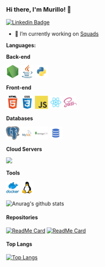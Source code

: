 ### **Hi there, I'm Murillo!** 👋


[![Linkedin Badge](https://img.shields.io/badge/-LinkedIn-0c1014?style=flat-square&logo=Linkedin&logoColor=white&link=https://https://www.linkedin.com/in/murillo-borges-3b849a13b)](https://www.linkedin.com/in/murillo-borges-3b849a13b)


- 🔭 I’m currently working on [Squads](https://github.com/squads-fabrica-software)


**Languages:**  

**Back-end**

<code><img height="35" src="https://raw.githubusercontent.com/github/explore/80688e429a7d4ef2fca1e82350fe8e3517d3494d/topics/nodejs/nodejs.png"></code>
<code><img height="35" src="https://raw.githubusercontent.com/github/explore/ccc16358ac4530c6a69b1b80c7223cd2744dea83/topics/java/java.png"></code>
<code><img height="35" src="https://raw.githubusercontent.com/github/explore/ccc16358ac4530c6a69b1b80c7223cd2744dea83/topics/python/python.png"></code>

**Front-end**

<code><img height="35" src="https://raw.githubusercontent.com/github/explore/80688e429a7d4ef2fca1e82350fe8e3517d3494d/topics/html/html.png"></code>
<code><img height="35" src="https://raw.githubusercontent.com/github/explore/80688e429a7d4ef2fca1e82350fe8e3517d3494d/topics/css/css.png"></code>
<code><img height="35" src="https://raw.githubusercontent.com/github/explore/80688e429a7d4ef2fca1e82350fe8e3517d3494d/topics/javascript/javascript.png"></code>
<code><img height="35" src="https://raw.githubusercontent.com/github/explore/80688e429a7d4ef2fca1e82350fe8e3517d3494d/topics/react/react.png"></code>
<code><img height="35" src="https://raw.githubusercontent.com/github/explore/80688e429a7d4ef2fca1e82350fe8e3517d3494d/topics/sass/sass.png"></code>

**Databases**

<code><img height="35" src="https://raw.githubusercontent.com/github/explore/80688e429a7d4ef2fca1e82350fe8e3517d3494d/topics/postgresql/postgresql.png"></code>
<code><img height="35" src="https://raw.githubusercontent.com/github/explore/80688e429a7d4ef2fca1e82350fe8e3517d3494d/topics/mysql/mysql.png"></code>
<code><img height="35" src="https://raw.githubusercontent.com/github/explore/80688e429a7d4ef2fca1e82350fe8e3517d3494d/topics/mongodb/mongodb.png"></code>
<code><img height="35" src="https://raw.githubusercontent.com/github/explore/80688e429a7d4ef2fca1e82350fe8e3517d3494d/topics/sql/sql.png"></code>

**Cloud Servers**

<code><img height="35" src="https://raw.githubusercontent.com/dereknguyen269/dereknguyen269/master/images/aws.png"></code>

**Tools**

<code><img height="35" src="https://raw.githubusercontent.com/github/explore/80688e429a7d4ef2fca1e82350fe8e3517d3494d/topics/docker/docker.png"></code>
<code><img height="35" src="https://raw.githubusercontent.com/github/explore/80688e429a7d4ef2fca1e82350fe8e3517d3494d/topics/linux/linux.png"></code>


![Anurag's github stats](https://github-readme-stats.vercel.app/api?username=MurilloBorges&count_private=true&hide=issues&show_icons=true&theme=dark)


#### **Repositories**

[![ReadMe Card](https://github-readme-stats.vercel.app/api/pin/?username=MurilloBorges&repo=extensoes-vscode&theme=blue-green)](https://github.com/MurilloBorges/extensoes-vscode)
[![ReadMe Card](https://github-readme-stats.vercel.app/api/pin/?username=MurilloBorges&repo=tcc&theme=radical)](https://github.com/MurilloBorges/tcc)

#### **Top Langs**

[![Top Langs](https://github-readme-stats.vercel.app/api/top-langs/?username=MurilloBorges)](https://github.com/anuraghazra/github-readme-stats)
